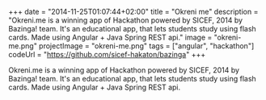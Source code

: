 +++
date = "2014-11-25T01:07:44+02:00"
title = "Okreni me"
description = "Okreni.me is a winning app of Hackathon powered by SICEF, 2014 by Bazinga! team. It's an educational app, that lets students study using flash cards. Made using Angular + Java Spring REST api."
image = "okreni-me.png"
projectImage = "okreni-me.png"
tags = ["angular", "hackathon"]
codeUrl = "https://github.com/sicef-hakaton/bazinga"
+++

Okreni.me is a winning app of Hackathon powered by SICEF, 2014 by Bazinga! team. It's an educational app, that lets students study using flash cards. Made using Angular + Java Spring REST api.